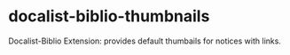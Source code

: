 # docalist-biblio-thumbnails
Docalist-Biblio Extension: provides default thumbails for notices with links.
